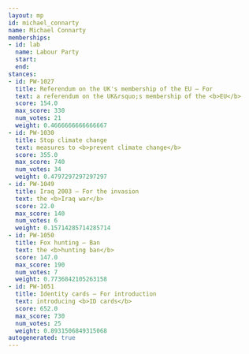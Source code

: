 ```yaml
---
layout: mp
id: michael_connarty
name: Michael Connarty
memberships:
- id: lab
  name: Labour Party
  start: 
  end: 
stances:
- id: PW-1027
  title: Referendum on the UK's membership of the EU — For
  text: a referendum on the UK&rsquo;s membership of the <b>EU</b>
  score: 154.0
  max_score: 330
  num_votes: 21
  weight: 0.4666666666666667
- id: PW-1030
  title: Stop climate change
  text: measures to <b>prevent climate change</b>
  score: 355.0
  max_score: 740
  num_votes: 34
  weight: 0.4797297297297297
- id: PW-1049
  title: Iraq 2003 — For the invasion
  text: the <b>Iraq war</b>
  score: 22.0
  max_score: 140
  num_votes: 6
  weight: 0.15714285714285714
- id: PW-1050
  title: Fox hunting — Ban
  text: the <b>hunting ban</b>
  score: 147.0
  max_score: 190
  num_votes: 7
  weight: 0.7736842105263158
- id: PW-1051
  title: Identity cards — For introduction
  text: introducing <b>ID cards</b>
  score: 652.0
  max_score: 730
  num_votes: 25
  weight: 0.8931506849315068
autogenerated: true
---
```

